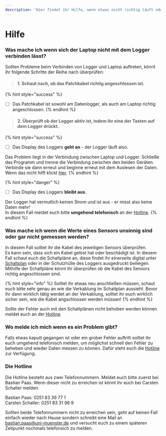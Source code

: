 ```yaml
---
description: 'Hier findet ihr Hilfe, wenn etwas nicht richtig läuft oder Probleme auftreten.'
---
```


# Hilfe

### Was mache ich wenn sich der Laptop nicht mit dem Logger verbinden lässt?

Sollten Probleme beim Verbinden von Logger und Laptop auftreten, könnt ihr folgende Schritte der Reihe nach überprüfen:

> ####  1. Schaut nach, ob das Patchkabel richtig angeschlossen ist.

{% hint style="success" %}
* [ ] Das Patchkabel ist sowohl am Datenlogger, als auch am Laptop richtig angeschlossen. 
{% endhint %}



> #### 2. Überprüft ob der Logger aktiv ist, indem ihr eine der Tasten auf dem Logger drückt.

{% hint style="success" %}
* [ ] Das Display des Loggers **geht an** - der Logger läuft also.

Das Problem liegt in der Verbindung zwischen Laptop und Logger. Schließe das Programm und trenne die Verbindung zwischen den beiden Geräten. Verbinde sie dann erneut und beginne erneut mit dem Auslesen der Daten.   
Wenn das nicht hilft klickt [hier](hilfe.md#wo-melde-ich-mich-wenn-es-ein-problem-gibt).
{% endhint %}

{% hint style="danger" %}
* [ ] Das Display des Loggers **bleibt aus.**

Der Logger hat vermutlich keinen Strom und ist aus - er misst also keine Daten mehr!  
In diesem Fall meldet euch bitte **umgehend telefonisch** an der [Hotline](hilfe.md#die-hotline).
{% endhint %}

### Was mache ich wenn die Werte eines Sensors unsinnig sind oder gar nicht gemessen werden?

In diesem Fall solltet ihr die Kabel des jeweiligen Sensors überprüfen.   
Es kann sein, dass sich ein Kabel gelöst hat oder beschädigt ist. In diesem Fall schaut euch die Schaltpläne an, diese findet ihr einerseits digital unter [Schaltplan](schaltplan.md) oder in der Schutzhülle des Loggers ausgedruckt beiliegen.  
Mithilfe der Schaltpläne könnt ihr überprüfen ob die Kabel des Sensors richtig angeschlossen sind. 

{% hint style="info" %}
Solltet ihr etwas neu anschließen müssen, schaut euch bitte sehr genau an wie die Verkablung im Schaltplan aussieht. Bevor ihr dann wirklich tätig werdet an der Verkablung, solltet ihr euch wirklich sicher sein, wie die Kabel angschlossen werden müssen!
{% endhint %}

Sollte der Fehler auch mit den Schaltplänen nicht behoben werden können meldet euch an der [Hotline](hilfe.md#die-hotline).  


### Wo melde ich mich wenn es ein Problem gibt?

Falls etwas kaputt gegangen ist oder ein grober Fehler auftritt solltet ihr euch umgehend telefonisch melden, um möglichst schnell den Fehler zu beheben und wieder Daten messen zu können. Dafür steht euch die [Hotline](hilfe.md#die-hotline) zur Verfügung.  


### Die Hotline

Die Hotline besteht aus zwei Telefonnummern. Meldet euch bitte zuerst bei Bastian Paas. Wenn dieser nicht zu erreichen ist könnt ihr euch bei Carsten Schaller melden. 

Bastian Paas: 0251 83 39 77 1   
Carsten Schaller: 0251 83 31 96 9

Sollten beide Telefonnummern nicht zu erreichen sein, geht auf keinen Fall einfach wieder nach Hause sondern schreibt eine Mail an bastian.paas@uni-muenster.de und versucht euch zu einem späteren Zeitpunkt nochmals telefonsich zu melden. 

